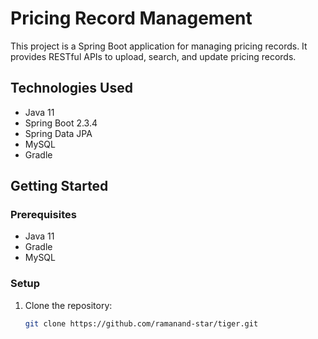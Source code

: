 # Pricing Record Management

This project is a Spring Boot application for managing pricing records. It provides RESTful APIs to upload, search, and update pricing records.

## Technologies Used

- Java 11
- Spring Boot 2.3.4
- Spring Data JPA
- MySQL
- Gradle

## Getting Started

### Prerequisites

- Java 11
- Gradle
- MySQL

### Setup

1. Clone the repository:
   ```sh
   git clone https://github.com/ramanand-star/tiger.git
   
